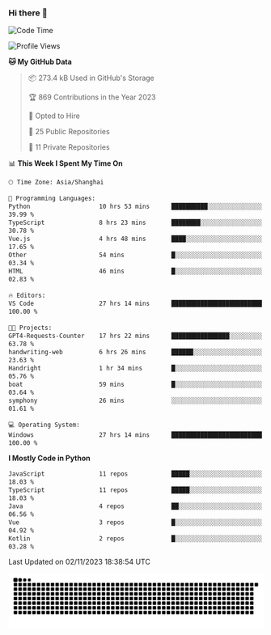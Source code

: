 ### Hi there 👋
<!--START_SECTION:waka-->
![Code Time](http://img.shields.io/badge/Code%20Time-403%20hrs%2031%20mins-blue)

![Profile Views](http://img.shields.io/badge/Profile%20Views-6-blue)

**🐱 My GitHub Data** 

> 📦 273.4 kB Used in GitHub's Storage 
 > 
> 🏆 869 Contributions in the Year 2023
 > 
> 💼 Opted to Hire
 > 
> 📜 25 Public Repositories 
 > 
> 🔑 11 Private Repositories 
 > 
📊 **This Week I Spent My Time On** 

```text
🕑︎ Time Zone: Asia/Shanghai

💬 Programming Languages: 
Python                   10 hrs 53 mins      ██████████░░░░░░░░░░░░░░░   39.99 % 
TypeScript               8 hrs 23 mins       ████████░░░░░░░░░░░░░░░░░   30.78 % 
Vue.js                   4 hrs 48 mins       ████░░░░░░░░░░░░░░░░░░░░░   17.65 % 
Other                    54 mins             █░░░░░░░░░░░░░░░░░░░░░░░░   03.34 % 
HTML                     46 mins             █░░░░░░░░░░░░░░░░░░░░░░░░   02.83 % 

🔥 Editors: 
VS Code                  27 hrs 14 mins      █████████████████████████   100.00 % 

🐱‍💻 Projects: 
GPT4-Requests-Counter    17 hrs 22 mins      ████████████████░░░░░░░░░   63.78 % 
handwriting-web          6 hrs 26 mins       ██████░░░░░░░░░░░░░░░░░░░   23.63 % 
Handright                1 hr 34 mins        █░░░░░░░░░░░░░░░░░░░░░░░░   05.76 % 
boat                     59 mins             █░░░░░░░░░░░░░░░░░░░░░░░░   03.64 % 
symphony                 26 mins             ░░░░░░░░░░░░░░░░░░░░░░░░░   01.61 % 

💻 Operating System: 
Windows                  27 hrs 14 mins      █████████████████████████   100.00 % 
```

**I Mostly Code in Python** 

```text
JavaScript               11 repos            █████░░░░░░░░░░░░░░░░░░░░   18.03 % 
TypeScript               11 repos            █████░░░░░░░░░░░░░░░░░░░░   18.03 % 
Java                     4 repos             ██░░░░░░░░░░░░░░░░░░░░░░░   06.56 % 
Vue                      3 repos             █░░░░░░░░░░░░░░░░░░░░░░░░   04.92 % 
Kotlin                   2 repos             █░░░░░░░░░░░░░░░░░░░░░░░░   03.28 % 
```




 Last Updated on 02/11/2023 18:38:54 UTC
<!--END_SECTION:waka-->

<picture>
  <source media="(prefers-color-scheme: dark)" srcset="https://raw.githubusercontent.com/14790897/14790897/output/github-contribution-grid-snake-dark.svg" />
  <source media="(prefers-color-scheme: light)" srcset="https://raw.githubusercontent.com/14790897/14790897/output/github-contribution-grid-snake.svg" />
  <img alt="github-snake" src="https://raw.githubusercontent.com/14790897/14790897/output/github-contribution-grid-snake.svg" />
</picture>

